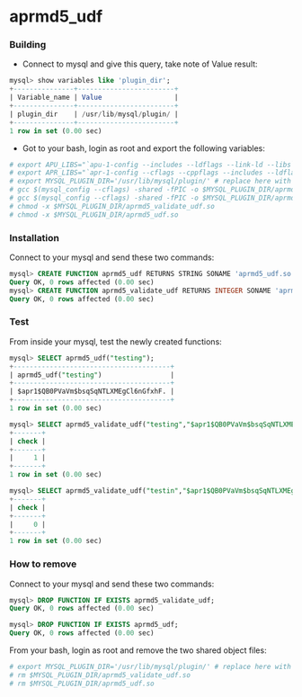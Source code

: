 # aprmd5_udf

### Building

- Connect to mysql and give this query, take note of Value result:
```sql
mysql> show variables like 'plugin_dir';
+---------------+------------------------+
| Variable_name | Value                  |
+---------------+------------------------+
| plugin_dir    | /usr/lib/mysql/plugin/ |
+---------------+------------------------+
1 row in set (0.00 sec)
```
- Got to your bash, login as root and export the following variables:

```sh
# export APU_LIBS="`apu-1-config --includes --ldflags --link-ld --libs`"
# export APR_LIBS="`apr-1-config --cflags --cppflags --includes --ldflags --link-ld --libs`"
# export MYSQL_PLUGIN_DIR='/usr/lib/mysql/plugin/' # replace here with the variable value
# gcc $(mysql_config --cflags) -shared -fPIC -o $MYSQL_PLUGIN_DIR/aprmd5_validate_udf.so aprmd5_validate_udf.c $APR_LIBS $APU_LIBS 
# gcc $(mysql_config --cflags) -shared -fPIC -o $MYSQL_PLUGIN_DIR/aprmd5_udf.so aprmd5_udf.c $APR_LIBS $APU_LIBS
# chmod -x $MYSQL_PLUGIN_DIR/aprmd5_validate_udf.so
# chmod -x $MYSQL_PLUGIN_DIR/aprmd5_udf.so
```

### Installation
Connect to your mysql and send these two commands:
```sql
mysql> CREATE FUNCTION aprmd5_udf RETURNS STRING SONAME 'aprmd5_udf.so';
Query OK, 0 rows affected (0.00 sec)
mysql> CREATE FUNCTION aprmd5_validate_udf RETURNS INTEGER SONAME 'aprmd5_validate_udf.so';
Query OK, 0 rows affected (0.00 sec)
```

### Test
From inside your mysql, test the newly created functions:
```sql
mysql> SELECT aprmd5_udf("testing");
+---------------------------------------+
| aprmd5_udf("testing")                 |
+---------------------------------------+
| $apr1$QB0PVaVm$bsqSqNTLXMEgCl6nGfxhF. |
+---------------------------------------+
1 row in set (0.00 sec)

mysql> SELECT aprmd5_validate_udf("testing","$apr1$QB0PVaVm$bsqSqNTLXMEgCl6nGfxhF.") AS `check`;
+-------+
| check |
+-------+
|     1 |
+-------+
1 row in set (0.00 sec)

mysql> SELECT aprmd5_validate_udf("testin","$apr1$QB0PVaVm$bsqSqNTLXMEgCl6nGfxhF.") AS `check`;
+-------+
| check |
+-------+
|     0 |
+-------+
1 row in set (0.00 sec)
```

### How to remove
Connect to your mysql and send these two commands:
```sql
mysql> DROP FUNCTION IF EXISTS aprmd5_validate_udf;
Query OK, 0 rows affected (0.00 sec)

mysql> DROP FUNCTION IF EXISTS aprmd5_udf;
Query OK, 0 rows affected (0.00 sec)
```

From your bash, login as root and remove the two shared object files:
```sh
# export MYSQL_PLUGIN_DIR='/usr/lib/mysql/plugin/' # replace here with the variable value
# rm $MYSQL_PLUGIN_DIR/aprmd5_validate_udf.so
# rm $MYSQL_PLUGIN_DIR/aprmd5_udf.so
```
